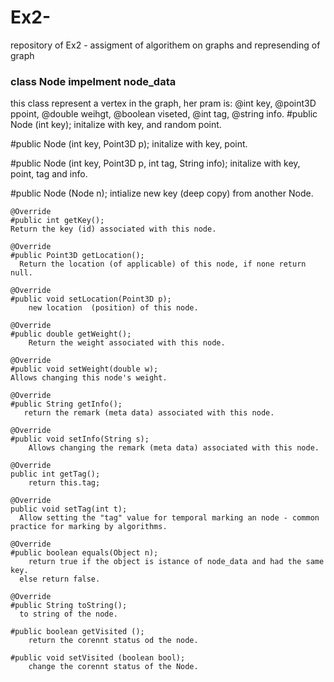 # Ex2-
repository of Ex2 - assigment of algorithem on graphs and represending of graph

### class Node impelment node_data
this class represent a vertex in the graph, her pram is: @int key, @point3D ppoint, @double weihgt,
                                                         @boolean viseted, @int tag, @string info.
#public Node (int key);
  	initalize with key, and random point.
	
#public Node (int key, Point3D p);
  	initalize with key, point.
	
#public Node (int key, Point3D p, int tag, String info);
  	initalize with key, point, tag and info.

#public Node (Node n);
    intialize new key (deep copy) from another Node.
    
	@Override
	#public int getKey();
    Return the key (id) associated with this node.
		
	@Override
	#public Point3D getLocation();
      Return the location (of applicable) of this node, if none return null.	
		
	@Override
	#public void setLocation(Point3D p);
    	new location  (position) of this node.
      
	@Override
	#public double getWeight();	
		Return the weight associated with this node.
		
	@Override
	#public void setWeight(double w);
  	Allows changing this node's weight.
		
	@Override
	#public String getInfo();
	   return the remark (meta data) associated with this node.
    
	@Override
	#public void setInfo(String s);
	    Allows changing the remark (meta data) associated with this node.
	
	@Override
	public int getTag();
		return this.tag;
	
	@Override
	public void setTag(int t);
	  Allow setting the "tag" value for temporal marking an node - common practice for marking by algorithms.

	@Override
	#public boolean equals(Object n);
	    return true if the object is istance of node_data and had the same key.
      else return false.
	
	@Override
	#public String toString();
      to string of the node.

	#public boolean getVisited ();
	    return the corennt status od the node.
	
	#public void setVisited (boolean bool);
	    change the corennt status of the Node.
			
